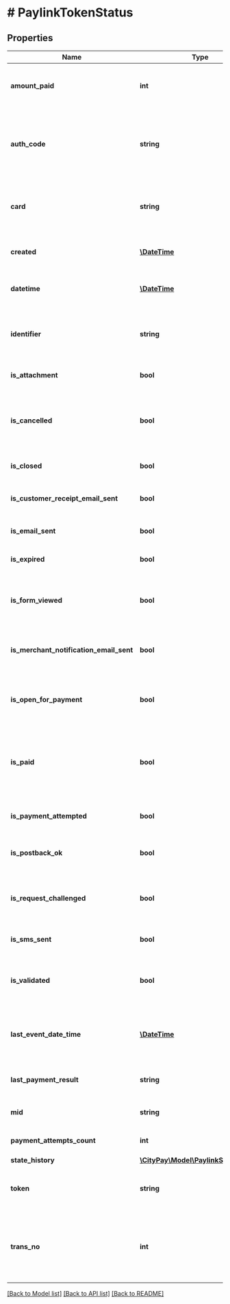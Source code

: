 # # PaylinkTokenStatus

## Properties

Name | Type | Description | Notes
------------ | ------------- | ------------- | -------------
**amount_paid** | **int** | the amount that has been paid against the session. | [optional]
**auth_code** | **string** | an authorisation code if the transaction was processed and isPaid is true. | [optional]
**card** | **string** | a description of the card that was used for payment if paid. | [optional]
**created** | [**\DateTime**](\DateTime.md) | the date and time that the session was created. | [optional]
**datetime** | [**\DateTime**](\DateTime.md) | the date and time of the current status. | [optional]
**identifier** | **string** | the merchant identifier, to help identifying the token. | [optional]
**is_attachment** | **bool** | true if an attachment exists. | [optional]
**is_cancelled** | **bool** | true if the session was cancelled either by the user or by a system request. | [optional]
**is_closed** | **bool** | true if the token has been closed. | [optional]
**is_customer_receipt_email_sent** | **bool** | true if a customer receipt has been sent. | [optional]
**is_email_sent** | **bool** | true if an email was sent. | [optional]
**is_expired** | **bool** | true if the session has expired. | [optional]
**is_form_viewed** | **bool** | true if the form was ever displayed to the addressee. | [optional]
**is_merchant_notification_email_sent** | **bool** | true if a merchant notification receipt was sent. | [optional]
**is_open_for_payment** | **bool** | true if the session is still open for payment or false if it has been closed. | [optional]
**is_paid** | **bool** | whether the session has been paid and therefore can be considered as complete. | [optional]
**is_payment_attempted** | **bool** | true if payment has been attempted. | [optional]
**is_postback_ok** | **bool** | true if a post back was executed successfully. | [optional]
**is_request_challenged** | **bool** | true if the request has been challenged using 3-D Secure. | [optional]
**is_sms_sent** | **bool** | true if an SMS was sent. | [optional]
**is_validated** | **bool** | whether the token generation was successfully validated. | [optional]
**last_event_date_time** | [**\DateTime**](\DateTime.md) | the date and time that the session last had an event actioned against it. | [optional]
**last_payment_result** | **string** | the result of the last payment if one exists. | [optional]
**mid** | **string** | identifies the merchant account. | [optional]
**payment_attempts_count** | **int** | the number of attempts made to pay. | [optional]
**state_history** | [**\CityPay\Model\PaylinkStateEvent[]**](PaylinkStateEvent.md) |  | [optional]
**token** | **string** | the token value which uniquely identifies the session. | [optional]
**trans_no** | **int** | a transaction number if the transacstion was processed and isPaid is true. | [optional]

[[Back to Model list]](../../README.md#models) [[Back to API list]](../../README.md#endpoints) [[Back to README]](../../README.md)
